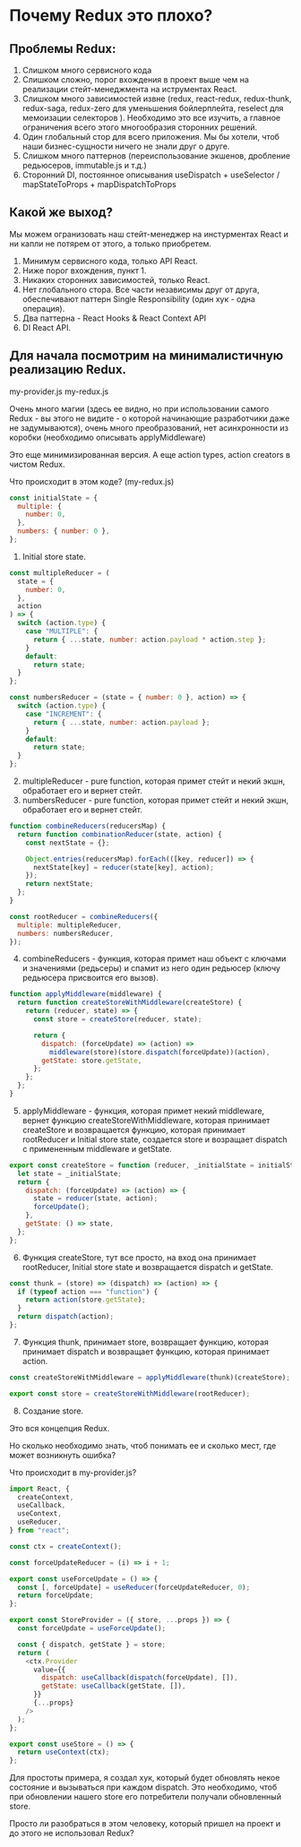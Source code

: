 # Почему Redux это плохо?

## Проблемы Redux:

1. Слишком много сервисного кода
2. Слишком сложно, порог вхождения в проект выше чем на реализации стейт-менеджмента на иструментах React.
3. Слишком много зависимостей извне (redux, react-redux, redux-thunk, redux-saga, redux-zero для уменьшения бойлерплейта,
   reselect для мемоизации селекторов ). Необходимо это все изучить, а главное ограничения всего этого многообразия сторонних решений.
4. Один глобальный стор для всего приложения. Мы бы хотели, чтоб наши бизнес-сущности ничего не знали друг о друге.
5. Слишком много паттернов (переиспользование экшенов, дробление редьюсеров, immutable.js и т.д.)
6. Сторонний DI, постоянное описывания useDispatch + useSelector / mapStateToProps + mapDispatchToProps

## Какой же выход?

Мы можем огранизовать наш стейт-менеджер на инстурментах React и ни капли не потярем от этого, а только приобретем.

1. Минимум сервисного кода, только API React.
2. Ниже порог вхождения, пункт 1.
3. Никаких сторонних зависимостей, только React.
4. Нет глобального стора. Все части независимы друг от друга, обеспечивают паттерн Single Responsibility (один хук - одна операция).
5. Два паттерна - React Hooks & React Context API
6. DI React API.

## Для начала посмотрим на минималистичную реализацию Redux.

my-provider.js
my-redux.js

Очень много магии (здесь ее видно, но при использовании самого Redux - вы этого не видите - о которой начинающие разработчики даже не задумываются), очень много преобразований, нет асинхронности из коробки (необходимо описывать applyMiddleware)

Это еще минимизированная версия. А еще action types, action creators в чистом Redux.

Что происходит в этом коде? (my-redux.js)

```javascript
const initialState = {
  multiple: {
    number: 0,
  },
  numbers: { number: 0 },
};
```

1. Initial store state.

```javascript
const multipleReducer = (
  state = {
    number: 0,
  },
  action
) => {
  switch (action.type) {
    case "MULTIPLE": {
      return { ...state, number: action.payload * action.step };
    }
    default:
      return state;
  }
};

const numbersReducer = (state = { number: 0 }, action) => {
  switch (action.type) {
    case "INCREMENT": {
      return { ...state, number: action.payload };
    }
    default:
      return state;
  }
};
```

2. multipleReducer - pure function, которая примет стейт и некий экшн, обработает его и вернет стейт.
3. numbersReducer - pure function, которая примет стейт и некий экшн, обработает его и вернет стейт.

```javascript
function combineReducers(reducersMap) {
  return function combinationReducer(state, action) {
    const nextState = {};

    Object.entries(reducersMap).forEach(([key, reducer]) => {
      nextState[key] = reducer(state[key], action);
    });
    return nextState;
  };
}

const rootReducer = combineReducers({
  multiple: multipleReducer,
  numbers: numbersReducer,
});
```

4. combineReducers - функция, которая примет наш объект с ключами и значениями (редьсеры) и спамит из него один редьюсер (ключу редьюсера присвоится его вызов).

```javascript
function applyMiddleware(middleware) {
  return function createStoreWithMiddleware(createStore) {
    return (reducer, state) => {
      const store = createStore(reducer, state);

      return {
        dispatch: (forceUpdate) => (action) =>
          middleware(store)(store.dispatch(forceUpdate))(action),
        getState: store.getState,
      };
    };
  };
}
```

5. applyMiddleware - функция, которая примет некий middleware, вернет функцию createStoreWithMiddleware, которая принимает createStore и возвращается функцию, которая принимает rootReducer и Initial store state, создается store и возращает dispatch с примененным middleware и getState.

```javascript
export const createStore = function (reducer, _initialState = initialState) {
  let state = _initialState;
  return {
    dispatch: (forceUpdate) => (action) => {
      state = reducer(state, action);
      forceUpdate();
    },
    getState: () => state,
  };
};
```

6. Функция createStore, тут все просто, на вход она принимает rootReducer, Initial store state и возвращается dispatch и getState.

```javascript
const thunk = (store) => (dispatch) => (action) => {
  if (typeof action === "function") {
    return action(store.getState);
  }
  return dispatch(action);
};
```

7. Функция thunk, принимает store, возвращает функцию, которая принимает dispatch и возвращает функцию, которая принимает action.

```javascript
const createStoreWithMiddleware = applyMiddleware(thunk)(createStore);

export const store = createStoreWithMiddleware(rootReducer);
```

8. Создание store.

Это вся концепция Redux.

Но сколько необходимо знать, чтоб понимать ее и сколько мест, где может возникнуть ошибка?

Что происходит в my-provider.js?

```javascript
import React, {
  createContext,
  useCallback,
  useContext,
  useReducer,
} from "react";

const ctx = createContext();

const forceUpdateReducer = (i) => i + 1;

export const useForceUpdate = () => {
  const [, forceUpdate] = useReducer(forceUpdateReducer, 0);
  return forceUpdate;
};

export const StoreProvider = ({ store, ...props }) => {
  const forceUpdate = useForceUpdate();

  const { dispatch, getState } = store;
  return (
    <ctx.Provider
      value={{
        dispatch: useCallback(dispatch(forceUpdate), []),
        getState: useCallback(getState, []),
      }}
      {...props}
    />
  );
};

export const useStore = () => {
  return useContext(ctx);
};
```

Для простоты примера, я создал хук, который будет обновлять некое состояние и вызываться при каждом dispatch. Это необходимо, чтоб при обновлении нашего store его потребители получали обновленный store.

Просто ли разобраться в этом человеку, который пришел на проект и до этого не использовал Redux?
